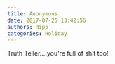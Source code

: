 ```yaml
---
title: Anonymous
date: 2017-07-25 13:42:56
authors: Ripp
categories: Holiday
---
```


 Truth Teller....you're full of shit too!